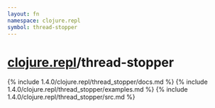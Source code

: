 ```yaml
---
layout: fn
namespace: clojure.repl
symbol: thread-stopper
---
```


# [clojure.repl](../)/thread-stopper

{% include 1.4.0/clojure.repl/thread_stopper/docs.md %}
{% include 1.4.0/clojure.repl/thread_stopper/examples.md %}
{% include 1.4.0/clojure.repl/thread_stopper/src.md %}

